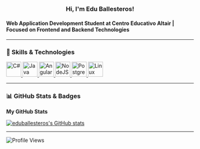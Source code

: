 <div align="center">
  <h3>Hi, I'm Edu Ballesteros!</h3>
</div>



#### Web Application Development Student at Centro Educativo Altair | Focused on Frontend and Backend Technologies  
___

### 🚀 Skills & Technologies  

<p align="left">
  <a href="https://docs.microsoft.com/en-us/dotnet/csharp/" target="_blank" rel="noreferrer">
    <img src="https://raw.githubusercontent.com/danielcranney/readme-generator/main/public/icons/skills/csharp-colored.svg" width="40" height="40" alt="C#" title="C#" />
  </a>
  <a href="https://www.oracle.com/java/" target="_blank" rel="noreferrer">
    <img src="https://raw.githubusercontent.com/danielcranney/readme-generator/main/public/icons/skills/java-colored.svg" width="40" height="40" alt="Java" title="Java" />
  </a>
  <a href="https://angular.io/" target="_blank" rel="noreferrer">
    <img src="https://raw.githubusercontent.com/danielcranney/readme-generator/main/public/icons/skills/angularjs-colored.svg" width="40" height="40" alt="Angular" title="Angular" />
  </a>
  <a href="https://nodejs.org/en/" target="_blank" rel="noreferrer">
    <img src="https://raw.githubusercontent.com/danielcranney/readme-generator/main/public/icons/skills/nodejs-colored.svg" width="40" height="40" alt="NodeJS" title="NodeJS" />
  </a>
  <a href="https://www.postgresql.org/" target="_blank" rel="noreferrer">
    <img src="https://raw.githubusercontent.com/danielcranney/readme-generator/main/public/icons/skills/postgresql-colored.svg" width="40" height="40" alt="PostgreSQL" title="PostgreSQL" />
  </a>
  <a href="https://www.linux.org" target="_blank" rel="noreferrer">
    <img src="https://raw.githubusercontent.com/danielcranney/readme-generator/main/public/icons/skills/linux-colored.svg" width="40" height="40" alt="Linux" title="Linux" />
  </a>
</p>  

___

### 📊 GitHub Stats & Badges

**My GitHub Stats**  

<a href="http://www.github.com/eduballesteros">
  <img src="https://github-readme-stats.vercel.app/api?username=eduballesteros&show_icons=true&hide=&count_private=true&title_color=0891b2&text_color=ffffff&icon_color=0891b2&bg_color=1c1917&hide_border=true&show_icons=true" alt="eduballesteros's GitHub stats" />
</a>  

___

![Profile Views](https://komarev.com/ghpvc/?username=eduballesteros&style=flat-square&color=blue)
